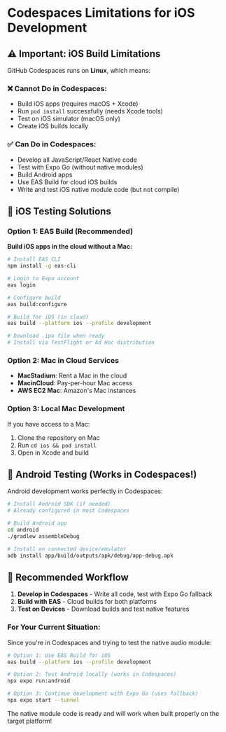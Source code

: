 # Codespaces Limitations for iOS Development

## ⚠️ Important: iOS Build Limitations

GitHub Codespaces runs on **Linux**, which means:

### ❌ Cannot Do in Codespaces:
- Build iOS apps (requires macOS + Xcode)
- Run `pod install` successfully (needs Xcode tools)
- Test on iOS simulator (macOS only)
- Create iOS builds locally

### ✅ Can Do in Codespaces:
- Develop all JavaScript/React Native code
- Test with Expo Go (without native modules)
- Build Android apps
- Use EAS Build for cloud iOS builds
- Write and test iOS native module code (but not compile)

## 📱 iOS Testing Solutions

### Option 1: EAS Build (Recommended)
**Build iOS apps in the cloud without a Mac:**

```bash
# Install EAS CLI
npm install -g eas-cli

# Login to Expo account
eas login

# Configure build
eas build:configure

# Build for iOS (in cloud)
eas build --platform ios --profile development

# Download .ipa file when ready
# Install via TestFlight or Ad Hoc distribution
```

### Option 2: Mac in Cloud Services
- **MacStadium**: Rent a Mac in the cloud
- **MacinCloud**: Pay-per-hour Mac access
- **AWS EC2 Mac**: Amazon's Mac instances

### Option 3: Local Mac Development
If you have access to a Mac:
1. Clone the repository on Mac
2. Run `cd ios && pod install`
3. Open in Xcode and build

## 🤖 Android Testing (Works in Codespaces!)

Android development works perfectly in Codespaces:

```bash
# Install Android SDK (if needed)
# Already configured in most Codespaces

# Build Android app
cd android
./gradlew assembleDebug

# Install on connected device/emulator
adb install app/build/outputs/apk/debug/app-debug.apk
```

## 🎯 Recommended Workflow

1. **Develop in Codespaces** - Write all code, test with Expo Go fallback
2. **Build with EAS** - Cloud builds for both platforms
3. **Test on Devices** - Download builds and test native features

### For Your Current Situation:

Since you're in Codespaces and trying to test the native audio module:

```bash
# Option 1: Use EAS Build for iOS
eas build --platform ios --profile development

# Option 2: Test Android locally (works in Codespaces)
npx expo run:android

# Option 3: Continue development with Expo Go (uses fallback)
npx expo start --tunnel
```

The native module code is ready and will work when built properly on the target platform!